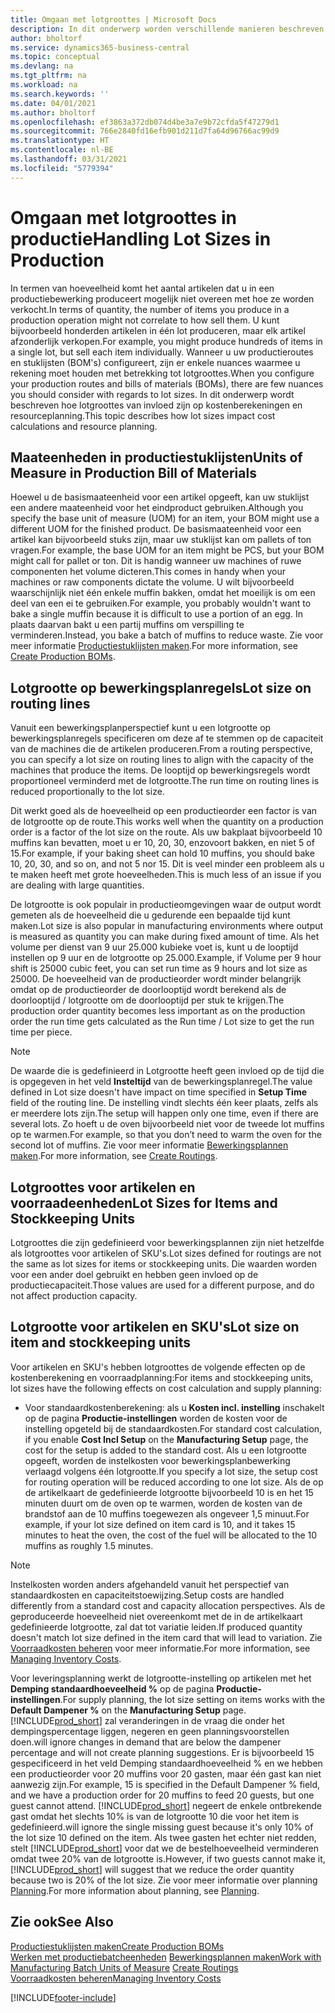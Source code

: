 ```yaml
---
title: Omgaan met lotgroottes | Microsoft Docs
description: In dit onderwerp worden verschillende manieren beschreven om met lotgroottes om te gaan.
author: bholtorf
ms.service: dynamics365-business-central
ms.topic: conceptual
ms.devlang: na
ms.tgt_pltfrm: na
ms.workload: na
ms.search.keywords: ''
ms.date: 04/01/2021
ms.author: bholtorf
ms.openlocfilehash: ef3863a372db074d4be3a7e9b72cfda5f47279d1
ms.sourcegitcommit: 766e2840fd16efb901d211d7fa64d96766ac99d9
ms.translationtype: HT
ms.contentlocale: nl-BE
ms.lasthandoff: 03/31/2021
ms.locfileid: "5779394"
---
```

# <a name="handling-lot-sizes-in-production"></a><span data-ttu-id="aeaa1-103">Omgaan met lotgroottes in productie</span><span class="sxs-lookup"><span data-stu-id="aeaa1-103">Handling Lot Sizes in Production</span></span>
<span data-ttu-id="aeaa1-104">In termen van hoeveelheid komt het aantal artikelen dat u in een productiebewerking produceert mogelijk niet overeen met hoe ze worden verkocht.</span><span class="sxs-lookup"><span data-stu-id="aeaa1-104">In terms of quantity, the number of items you produce in a production operation might not correlate to how sell them.</span></span> <span data-ttu-id="aeaa1-105">U kunt bijvoorbeeld honderden artikelen in één lot produceren, maar elk artikel afzonderlijk verkopen.</span><span class="sxs-lookup"><span data-stu-id="aeaa1-105">For example, you might produce hundreds of items in a single lot, but sell each item individually.</span></span> <span data-ttu-id="aeaa1-106">Wanneer u uw productieroutes en stuklijsten (BOM's) configureert, zijn er enkele nuances waarmee u rekening moet houden met betrekking tot lotgroottes.</span><span class="sxs-lookup"><span data-stu-id="aeaa1-106">When you configure your production routes and bills of materials (BOMs), there are few nuances you should consider with regards to lot sizes.</span></span> <span data-ttu-id="aeaa1-107">In dit onderwerp wordt beschreven hoe lotgroottes van invloed zijn op kostenberekeningen en resourceplanning.</span><span class="sxs-lookup"><span data-stu-id="aeaa1-107">This topic describes how lot sizes impact cost calculations and resource planning.</span></span>

## <a name="units-of-measure-in-production-bill-of-materials"></a><span data-ttu-id="aeaa1-108">Maateenheden in productiestuklijsten</span><span class="sxs-lookup"><span data-stu-id="aeaa1-108">Units of Measure in Production Bill of Materials</span></span>
<span data-ttu-id="aeaa1-109">Hoewel u de basismaateenheid voor een artikel opgeeft, kan uw stuklijst een andere maateenheid voor het eindproduct gebruiken.</span><span class="sxs-lookup"><span data-stu-id="aeaa1-109">Although you specify the base unit of measure (UOM) for an item, your BOM might use a different UOM for the finished product.</span></span> <span data-ttu-id="aeaa1-110">De basismaateenheid voor een artikel kan bijvoorbeeld stuks zijn, maar uw stuklijst kan om pallets of ton vragen.</span><span class="sxs-lookup"><span data-stu-id="aeaa1-110">For example, the base UOM for an item might be PCS, but your BOM might call for pallet or ton.</span></span> <span data-ttu-id="aeaa1-111">Dit is handig wanneer uw machines of ruwe componenten het volume dicteren.</span><span class="sxs-lookup"><span data-stu-id="aeaa1-111">This comes in handy when your machines or raw components dictate the volume.</span></span> <span data-ttu-id="aeaa1-112">U wilt bijvoorbeeld waarschijnlijk niet één enkele muffin bakken, omdat het moeilijk is om een deel van een ei te gebruiken.</span><span class="sxs-lookup"><span data-stu-id="aeaa1-112">For example, you probably wouldn't want to bake a single muffin because it is difficult to use a portion of an egg.</span></span> <span data-ttu-id="aeaa1-113">In plaats daarvan bakt u een partij muffins om verspilling te verminderen.</span><span class="sxs-lookup"><span data-stu-id="aeaa1-113">Instead, you bake a batch of muffins to reduce waste.</span></span> <span data-ttu-id="aeaa1-114">Zie voor meer informatie [Productiestuklijsten maken](production-how-to-create-production-boms.md).</span><span class="sxs-lookup"><span data-stu-id="aeaa1-114">For more information, see [Create Production BOMs](production-how-to-create-production-boms.md).</span></span>

## <a name="lot-size-on-routing-lines"></a><span data-ttu-id="aeaa1-115">Lotgrootte op bewerkingsplanregels</span><span class="sxs-lookup"><span data-stu-id="aeaa1-115">Lot size on routing lines</span></span>
<span data-ttu-id="aeaa1-116">Vanuit een bewerkingsplanperspectief kunt u een lotgrootte op bewerkingsplanregels specificeren om deze af te stemmen op de capaciteit van de machines die de artikelen produceren.</span><span class="sxs-lookup"><span data-stu-id="aeaa1-116">From a routing perspective, you can specify a lot size on routing lines to align with the capacity of the machines that produce the items.</span></span> <span data-ttu-id="aeaa1-117">De looptijd op bewerkingsregels wordt proportioneel verminderd met de lotgrootte.</span><span class="sxs-lookup"><span data-stu-id="aeaa1-117">The run time on routing lines is reduced proportionally to the lot size.</span></span> 

<span data-ttu-id="aeaa1-118">Dit werkt goed als de hoeveelheid op een productieorder een factor is van de lotgrootte op de route.</span><span class="sxs-lookup"><span data-stu-id="aeaa1-118">This works well when the quantity on a production order is a factor of the lot size on the route.</span></span> <span data-ttu-id="aeaa1-119">Als uw bakplaat bijvoorbeeld 10 muffins kan bevatten, moet u er 10, 20, 30, enzovoort bakken, en niet 5 of 15.</span><span class="sxs-lookup"><span data-stu-id="aeaa1-119">For example, if your baking sheet can hold 10 muffins, you should bake 10, 20, 30, and so on, and not 5 nor 15.</span></span>  <span data-ttu-id="aeaa1-120">Dit is veel minder een probleem als u te maken heeft met grote hoeveelheden.</span><span class="sxs-lookup"><span data-stu-id="aeaa1-120">This is much less of an issue if you are dealing with large quantities.</span></span>

<span data-ttu-id="aeaa1-121">De lotgrootte is ook populair in productieomgevingen waar de output wordt gemeten als de hoeveelheid die u gedurende een bepaalde tijd kunt maken.</span><span class="sxs-lookup"><span data-stu-id="aeaa1-121">Lot size is also popular in manufacturing environments where output is measured as quantity you can make during fixed amount of time.</span></span> <span data-ttu-id="aeaa1-122">Als het volume per dienst van 9 uur 25.000 kubieke voet is, kunt u de looptijd instellen op 9 uur en de lotgrootte op 25.000.</span><span class="sxs-lookup"><span data-stu-id="aeaa1-122">Example, if Volume per 9 hour shift is 25000 cubic feet, you can set run time as 9 hours and lot size as 25000.</span></span>
<span data-ttu-id="aeaa1-123">De hoeveelheid van de productieorder wordt minder belangrijk omdat op de productieorder de doorlooptijd wordt berekend als de doorlooptijd / lotgrootte om de doorlooptijd per stuk te krijgen.</span><span class="sxs-lookup"><span data-stu-id="aeaa1-123">The production order quantity becomes less important as on the production order the run time gets calculated as the Run time / Lot size to get the run time per piece.</span></span>
 
> [!NOTE]
> <span data-ttu-id="aeaa1-124">De waarde die is gedefinieerd in Lotgrootte heeft geen invloed op de tijd die is opgegeven in het veld **Insteltijd** van de bewerkingsplanregel.</span><span class="sxs-lookup"><span data-stu-id="aeaa1-124">The value defined in Lot size doesn't have impact on time specified in **Setup Time** field of the routing line.</span></span> <span data-ttu-id="aeaa1-125">De instelling vindt slechts één keer plaats, zelfs als er meerdere lots zijn.</span><span class="sxs-lookup"><span data-stu-id="aeaa1-125">The setup will happen only one time, even if there are several lots.</span></span> <span data-ttu-id="aeaa1-126">Zo hoeft u de oven bijvoorbeeld niet voor de tweede lot muffins op te warmen.</span><span class="sxs-lookup"><span data-stu-id="aeaa1-126">For example, so that you don’t need to warm the oven for the second lot of muffins.</span></span> <span data-ttu-id="aeaa1-127">Zie voor meer informatie [Bewerkingsplannen maken](production-how-to-create-routings.md).</span><span class="sxs-lookup"><span data-stu-id="aeaa1-127">For more information, see [Create Routings](production-how-to-create-routings.md).</span></span>

## <a name="lot-sizes-for-items-and-stockkeeping-units"></a><span data-ttu-id="aeaa1-128">Lotgroottes voor artikelen en voorraadeenheden</span><span class="sxs-lookup"><span data-stu-id="aeaa1-128">Lot Sizes for Items and Stockkeeping Units</span></span>
<span data-ttu-id="aeaa1-129">Lotgroottes die zijn gedefinieerd voor bewerkingsplannen zijn niet hetzelfde als lotgroottes voor artikelen of SKU's.</span><span class="sxs-lookup"><span data-stu-id="aeaa1-129">Lot sizes defined for routings are not the same as lot sizes for items or stockkeeping units.</span></span> <span data-ttu-id="aeaa1-130">Die waarden worden voor een ander doel gebruikt en hebben geen invloed op de productiecapaciteit.</span><span class="sxs-lookup"><span data-stu-id="aeaa1-130">Those values are used for a different purpose, and do not affect production capacity.</span></span> 

## <a name="lot-size-on-item-and-stockkeeping-units"></a><span data-ttu-id="aeaa1-131">Lotgrootte voor artikelen en SKU's</span><span class="sxs-lookup"><span data-stu-id="aeaa1-131">Lot size on item and stockkeeping units</span></span>
<span data-ttu-id="aeaa1-132">Voor artikelen en SKU's hebben lotgroottes de volgende effecten op de kostenberekening en voorraadplanning:</span><span class="sxs-lookup"><span data-stu-id="aeaa1-132">For items and stockkeeping units, lot sizes have the following effects on cost calculation and supply planning:</span></span>

* <span data-ttu-id="aeaa1-133">Voor standaardkostenberekening: als u **Kosten incl. instelling** inschakelt op de pagina **Productie-instellingen** worden de kosten voor de instelling opgeteld bij de standaardkosten.</span><span class="sxs-lookup"><span data-stu-id="aeaa1-133">For standard cost calculation, if you enable **Cost Incl Setup** on the **Manufacturing Setup** page, the cost for the setup is added to the standard cost.</span></span> <span data-ttu-id="aeaa1-134">Als u een lotgrootte opgeeft, worden de instelkosten voor bewerkingsplanbewerking verlaagd volgens één lotgrootte.</span><span class="sxs-lookup"><span data-stu-id="aeaa1-134">If you specify a lot size, the setup cost for routing operation will be reduced according to one lot size.</span></span> <span data-ttu-id="aeaa1-135">Als de op de artikelkaart de gedefinieerde lotgrootte bijvoorbeeld 10 is en het 15 minuten duurt om de oven op te warmen, worden de kosten van de brandstof aan de 10 muffins toegewezen als ongeveer 1,5 minuut.</span><span class="sxs-lookup"><span data-stu-id="aeaa1-135">For example, if your lot size defined on item card is 10, and it takes 15 minutes to heat the oven, the cost of the fuel will be allocated to the 10 muffins as roughly 1.5 minutes.</span></span> 

> [!NOTE]
> <span data-ttu-id="aeaa1-136">Instelkosten worden anders afgehandeld vanuit het perspectief van standaardkosten en capaciteitstoewijzing.</span><span class="sxs-lookup"><span data-stu-id="aeaa1-136">Setup costs are handled differently from a standard cost and capacity allocation perspectives.</span></span> <span data-ttu-id="aeaa1-137">Als de geproduceerde hoeveelheid niet overeenkomt met de in de artikelkaart gedefinieerde lotgrootte, zal dat tot variatie leiden.</span><span class="sxs-lookup"><span data-stu-id="aeaa1-137">If produced quantity doesn't match lot size defined in the item card that will lead to variation.</span></span> <span data-ttu-id="aeaa1-138">Zie [Voorraadkosten beheren](finance-manage-inventory-costs.md) voor meer informatie.</span><span class="sxs-lookup"><span data-stu-id="aeaa1-138">For more information, see [Managing Inventory Costs](finance-manage-inventory-costs.md).</span></span> <!--not sure that I got this part right seems to repeat the first example.-->

<span data-ttu-id="aeaa1-139">Voor leveringsplanning werkt de lotgrootte-instelling op artikelen met het **Demping standaardhoeveelheid %** op de pagina **Productie-instellingen**.</span><span class="sxs-lookup"><span data-stu-id="aeaa1-139">For supply planning, the lot size setting on items works with the **Default Dampener %** on the **Manufacturing Setup** page.</span></span> [!INCLUDE[prod_short](includes/prod_short.md)] <span data-ttu-id="aeaa1-140">zal veranderingen in de vraag die onder het dempingspercentage liggen, negeren en geen planningsvoorstellen doen.</span><span class="sxs-lookup"><span data-stu-id="aeaa1-140">will ignore changes in demand that are below the dampener percentage and will not create planning suggestions.</span></span> <span data-ttu-id="aeaa1-141">Er is bijvoorbeeld 15 gespecificeerd in het veld Demping standaardhoeveelheid % en we hebben een productieorder voor 20 muffins voor 20 gasten, maar één gast kan niet aanwezig zijn.</span><span class="sxs-lookup"><span data-stu-id="aeaa1-141">For example, 15 is specified in the Default Dampener % field, and we have a production order for 20 muffins to feed 20 guests, but one guest cannot attend.</span></span> [!INCLUDE[prod_short](includes/prod_short.md)] <span data-ttu-id="aeaa1-142">negeert de enkele ontbrekende gast omdat het slechts 10% is van de lotgrootte 10 die voor het item is gedefinieerd.</span><span class="sxs-lookup"><span data-stu-id="aeaa1-142">will ignore the single missing guest because it's only 10% of the lot size 10 defined on the item.</span></span> <span data-ttu-id="aeaa1-143">Als twee gasten het echter niet redden, stelt [!INCLUDE[prod_short](includes/prod_short.md)] voor dat we de bestelhoeveelheid verminderen omdat twee 20% van de lotgrootte is.</span><span class="sxs-lookup"><span data-stu-id="aeaa1-143">However, if two guests cannot make it, [!INCLUDE[prod_short](includes/prod_short.md)] will suggest that we reduce the order quantity because two is 20% of the lot size.</span></span> <span data-ttu-id="aeaa1-144">Zie voor meer informatie over planning [Planning](production-planning.md).</span><span class="sxs-lookup"><span data-stu-id="aeaa1-144">For more information about planning, see [Planning](production-planning.md).</span></span>

## <a name="see-also"></a><span data-ttu-id="aeaa1-145">Zie ook</span><span class="sxs-lookup"><span data-stu-id="aeaa1-145">See Also</span></span>
[<span data-ttu-id="aeaa1-146">Productiestuklijsten maken</span><span class="sxs-lookup"><span data-stu-id="aeaa1-146">Create Production BOMs</span></span>](production-how-to-create-production-boms.md)  
<span data-ttu-id="aeaa1-147">[Werken met productiebatcheenheden](production-how-to-use-the-manufacturing-batch-unit-of-measure.md)
[Bewerkingsplannen maken](production-how-to-create-routings.md)</span><span class="sxs-lookup"><span data-stu-id="aeaa1-147">[Work with Manufacturing Batch Units of Measure](production-how-to-use-the-manufacturing-batch-unit-of-measure.md)
[Create Routings](production-how-to-create-routings.md)</span></span>  
[<span data-ttu-id="aeaa1-148">Voorraadkosten beheren</span><span class="sxs-lookup"><span data-stu-id="aeaa1-148">Managing Inventory Costs</span></span>](finance-manage-inventory-costs.md)


[!INCLUDE[footer-include](includes/footer-banner.md)]